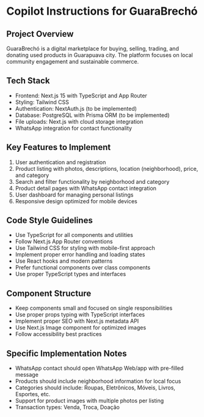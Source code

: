 # Copilot Instructions for GuaraBrechó

<!-- Use this file to provide workspace-specific custom instructions to Copilot. For more details, visit https://code.visualstudio.com/docs/copilot/copilot-customization#_use-a-githubcopilotinstructionsmd-file -->

## Project Overview
GuaraBrechó is a digital marketplace for buying, selling, trading, and donating used products in Guarapuava city. The platform focuses on local community engagement and sustainable commerce.

## Tech Stack
- Frontend: Next.js 15 with TypeScript and App Router
- Styling: Tailwind CSS
- Authentication: NextAuth.js (to be implemented)
- Database: PostgreSQL with Prisma ORM (to be implemented)
- File uploads: Next.js with cloud storage integration
- WhatsApp integration for contact functionality

## Key Features to Implement
1. User authentication and registration
2. Product listing with photos, descriptions, location (neighborhood), price, and category
3. Search and filter functionality by neighborhood and category
4. Product detail pages with WhatsApp contact integration
5. User dashboard for managing personal listings
6. Responsive design optimized for mobile devices

## Code Style Guidelines
- Use TypeScript for all components and utilities
- Follow Next.js App Router conventions
- Use Tailwind CSS for styling with mobile-first approach
- Implement proper error handling and loading states
- Use React hooks and modern patterns
- Prefer functional components over class components
- Use proper TypeScript types and interfaces

## Component Structure
- Keep components small and focused on single responsibilities
- Use proper props typing with TypeScript interfaces
- Implement proper SEO with Next.js metadata API
- Use Next.js Image component for optimized images
- Follow accessibility best practices

## Specific Implementation Notes
- WhatsApp contact should open WhatsApp Web/app with pre-filled message
- Products should include neighborhood information for local focus
- Categories should include: Roupas, Eletrônicos, Móveis, Livros, Esportes, etc.
- Support for product images with multiple photos per listing
- Transaction types: Venda, Troca, Doação
